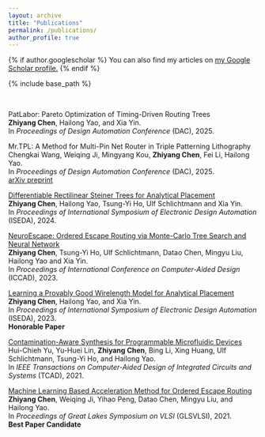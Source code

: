 ```yaml
---
layout: archive
title: "Publications"
permalink: /publications/
author_profile: true
---
```


{% if author.googlescholar %}
  You can also find my articles on <u><a href="{{author.googlescholar}}">my Google Scholar profile</a>.</u>
{% endif %}

{% include base_path %}

<br>

PatLabor: Pareto Optimization of Timing-Driven Routing Trees  
**Zhiyang Chen**, Hailong Yao, and Xia Yin.  
In *Proceedings of Design Automation Conference* (DAC), 2025.

Mr.TPL: A Method for Multi-Pin Net Router in Triple Patterning Lithography  
Chengkai Wang, Weiqing Ji, Mingyang Kou, **Zhiyang Chen**, Fei Li, Hailong Yao.  
In *Proceedings of Design Automation Conference* (DAC), 2025.  
[arXiv preprint](https://arxiv.org/abs/2412.02703)

[Differentiable Rectilinear Steiner Trees for Analytical Placement](https://ieeexplore.ieee.org/document/10617497)  
**Zhiyang Chen**, Hailong Yao, Tsung-Yi Ho, Ulf Schlichtmann and Xia Yin.  
In *Proceedings of International Symposium of Electronic Design Automation* (ISEDA), 2024.

[NeuroEscape: Ordered Escape Routing via Monte-Carlo Tree Search and Neural Network](https://ieeexplore.ieee.org/abstract/document/10323718)  
**Zhiyang Chen**, Tsung-Yi Ho, Ulf Schlichtmann, Datao Chen, Mingyu Liu, Hailong Yao and Xia Yin.  
In *Proceedings of International Conference on Computer-Aided Design* (ICCAD), 2023.

[Learning a Provably Good Wirelength Model for Analytical Placement](https://ieeexplore.ieee.org/document/10218451)  
**Zhiyang Chen**, Hailong Yao, and Xia Yin.  
In *Proceedings of International Symposium of Electronic Design Automation* (ISEDA), 2023.  
**Honorable Paper**

[Contamination-Aware Synthesis for Programmable Microfluidic Devices](https://ieeexplore.ieee.org/document/9647006)  
Hui-Chieh Yu, Yu-Huei Lin, **Zhiyang Chen**, Bing Li, Xing Huang, Ulf Schlichtmann, Tsung-Yi Ho, and Hailong Yao.  
In *IEEE Transactions on Computer-Aided Design of Integrated Circuits and Systems* (TCAD), 2021.

[Machine Learning Based Acceleration Method for Ordered Escape Routing](https://dl.acm.org/doi/10.1145/3453688.3461483)  
**Zhiyang Chen**, Weiqing Ji, Yihao Peng, Datao Chen, Mingyu Liu, and Hailong Yao.  
In *Proceedings of Great Lakes Symposium on VLSI* (GLSVLSI), 2021.  
**Best Paper Candidate**
